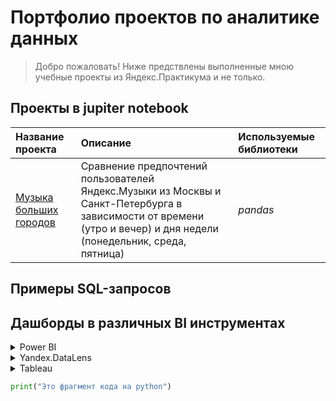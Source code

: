 # Портфолио проектов по аналитике данных

>Добро пожаловать!
>Ниже предствлены выполненные мною учебные проекты из Яндекс.Практикума и не только. 

## Проекты в jupiter notebook 

| Название проекта | Описание | Используемые библиотеки | 
| :---------------------- | :---------------------- | :---------------------- |
| [Музыка больших городов](https://github.com/shikunovip/data_analyst_projects/blob/main/real_estate_analysis/real_estate_analys.ipynb) | Сравнение предпочтений пользователей Яндекс.Музыки из Москвы и Санкт-Петербурга в зависимости от времени (утро и вечер) и дня недели (понедельник, среда, пятница)| *pandas* |

## Примеры SQL-запросов 

## Дашборды в различных BI инструментах

<details><summary>Power BI</summary>

   1. First item must be preceeded with an empty line.
   1. Markdown renders **perfectly**.
   1. Extra item.

</details>

<details><summary>Yandex.DataLens</summary>

   1. First item must be preceeded with an empty line.
   1. Markdown renders **perfectly**.
   1. Extra item.

</details>

<details><summary>Tableau</summary>

   1. First item must be preceeded with an empty line.
   1. Markdown renders **perfectly**.
   1. Extra item.

</details>

```python
print("Это фрагмент кода на python")
```
